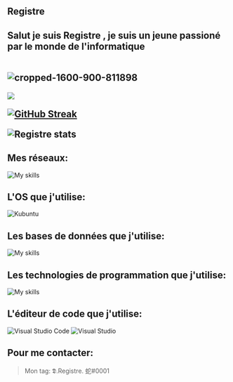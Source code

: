 ## Registre
<h2> Salut je suis Registre , je suis un jeune passioné par le monde de l'informatique<br></br>

  
![cropped-1600-900-811898](https://cdn.discordapp.com/attachments/974016474421276732/1046895972216754236/unknown.png)



<a href="https://discord.gg/springfr">
<img src="https://lanyard.cnrad.dev/api/903298304220229653?hideTimestamp=false&hideBadges=false&idleMessage=Work%20on%20Discord%20SpringTeam"
</a>


[![GitHub Streak](https://streak-stats.demolab.com?user=registredsc&theme=material-palenight&locale=fr&ring=8C0FA9)](https://git.io/streak-stats)


![Registre stats](https://github-readme-stats.vercel.app/api?username=registredsc&theme=material-palenight&show_icons=true)


## **Mes réseaux:**


![My skills](https://skillicons.dev/icons?i=instagram,discord,twitter,github)


## **L'OS que j'utilise:**

![Kubuntu](https://img.shields.io/badge/-KUbuntu-%230079C1?style=for-the-badge&logo=kubuntu&logoColor=white)

## **Les bases de données que j'utilise:**

![My skills](https://skillicons.dev/icons?i=mongodb,mysql)



## **Les technologies de programmation que j'utilise:**
![My skills](https://skillicons.dev/icons?i=html,css,js,php,py,nodejs,cs,cpp)


## **L'éditeur de code que j'utilise:**
![Visual Studio Code](https://img.shields.io/badge/Visual%20Studio%20Code-0078d7.svg?style=for-the-badge&logo=visual-studio-code&logoColor=white)
![Visual Studio](https://img.shields.io/badge/Visual%20Studio-5C2D91.svg?style=for-the-badge&logo=visual-studio&logoColor=white)

## **Pour me contacter:**

> Mon tag: 𝕯.Registre. 蛇#0001

